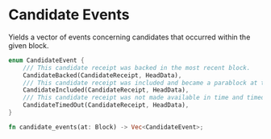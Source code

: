 # Candidate Events

Yields a vector of events concerning candidates that occurred within the given block.

```rust
enum CandidateEvent {
	/// This candidate receipt was backed in the most recent block.
	CandidateBacked(CandidateReceipt, HeadData),
	/// This candidate receipt was included and became a parablock at the most recent block.
	CandidateIncluded(CandidateReceipt, HeadData),
	/// This candidate receipt was not made available in time and timed out.
	CandidateTimedOut(CandidateReceipt, HeadData),
}

fn candidate_events(at: Block) -> Vec<CandidateEvent>;
```
